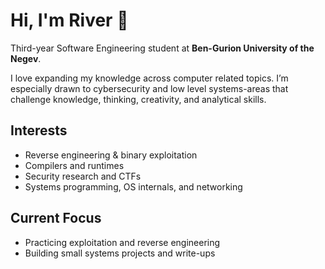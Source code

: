 ﻿# Hi, I'm River 👋

Third-year Software Engineering student at **Ben-Gurion University of the Negev**.

I love expanding my knowledge across computer related topics. I’m especially drawn to cybersecurity and low level systems-areas that challenge knowledge, thinking, creativity, and analytical skills.

## Interests
- Reverse engineering & binary exploitation
- Compilers and runtimes
- Security research and CTFs
- Systems programming, OS internals, and networking

## Current Focus
- Practicing exploitation and reverse engineering
- Building small systems projects and write-ups
